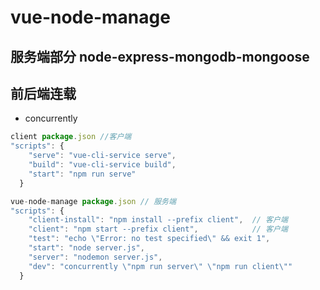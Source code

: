 # vue-node-manage

## 服务端部分 node-express-mongodb-mongoose

## 前后端连载

- concurrently

```javascript
client package.json //客户端
"scripts": {
    "serve": "vue-cli-service serve",
    "build": "vue-cli-service build",
    "start": "npm run serve"
  }

vue-node-manage package.json // 服务端
"scripts": {
    "client-install": "npm install --prefix client",  // 客户端
    "client": "npm start --prefix client",            // 客户端
    "test": "echo \"Error: no test specified\" && exit 1",
    "start": "node server.js",
    "server": "nodemon server.js",
    "dev": "concurrently \"npm run server\" \"npm run client\""
  }
```
